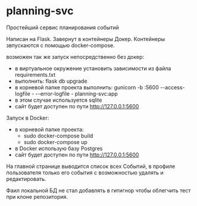 # planning-svc

Простейший сервис планирования событий

Написан на Flask. Завернут в контейнеры Докер. Контейнеры звпускаются с помощью docker-compose.

возможен так же запуск непосредственно без докер:
- в виртуальное окружение установить зависимости из файла requirements.txt
- выполнить: flask db upgrade
- в корневой папке проекта выполнить: gunicorn -b :5600 --access-logfile - --error-logfile - planning-svc:app
- в этом случае используется sqlite
- сайт будет доступен по пути http://127.0.0.1:5600

Запуск в Docker:
- в корневой папке проекта:
    - sudo docker-compose build
    - sudo docker-compose up
- в Docker использую базу Postgres
- сайт будет доступен по пути http://127.0.0.1:5600

На главной странице выводится список всех Событий, в профиле пользователя только его события с возможностью удалять и редактировать.

Фаил локальной БД не стал добавлять в гитигнор чтобы облегчить тест при клоне репозитория.

